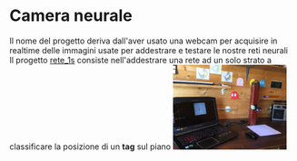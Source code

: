 # Camera neurale
Il nome del progetto deriva dall'aver usato una webcam per acquisire in realtime delle immagini usate per addestrare e testare le nostre reti neurali
<br>
Il progetto [rete_1s](rete_1s) consiste nell'addestrare  una rete ad un solo strato a classificare la posizione di un **tag** sul piano
<img width=200 src=IMG_0132.JPG>
